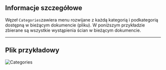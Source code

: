 ## Informacje szczegółowe
Węzeł `Categories`zawiera menu rozwijane z każdą kategorią i podkategorią dostępną w bieżącym dokumencie (pliku). W poniższym przykładzie zbierane są wszystkie wystąpienia ścian w bieżącym dokumencie.
___
## Plik przykładowy

![Categories](./DSRevitNodesUI.Categories_img.jpg)
